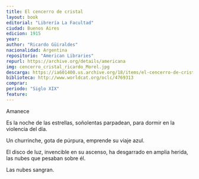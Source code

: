 ```yaml
---
title: El cencerro de cristal
layout: book
editorial: "Librería La Facultad"
ciudad: Buenos Aires
edicion: 1915
year: 
author: "Ricardo Güiraldes"
nacionalidad: Argentina
repositorio: "American Libraries"
repurl: https://archive.org/details/americana 
img: cencerro_cristal_ricardo_Morel.jpg
descarga: https://ia601400.us.archive.org/18/items/el-cencerro-de-cristal-ricardo-guiraldes/El%20cencerro%20de%20cristal%20-%20Ricardo%20G%C3%BCiraldes.pdf
biblioteca: http://www.worldcat.org/oclc/4769313
comprar: 
periodo: "Siglo XIX"
feature: 
---
```

 

Amanece

Es la noche de las estrellas, soñolentas parpadean, para dormir en la violencia del día.
 
Un churrinche, gota de púrpura, emprende su viaje azul.
 
El disco de luz, invencible en su ascenso, ha desgarrado en amplia herida, las nubes que pesaban sobre él.
 
Las nubes sangran.
